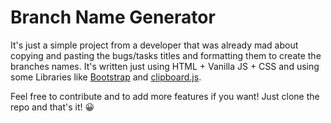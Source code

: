 # Branch Name Generator

It's just a simple project from a developer that was already mad about copying and pasting the bugs/tasks titles and formatting them to create the branches names. It's written just using HTML + Vanilla JS + CSS and using some Libraries like [Bootstrap](https://github.com/twbs/bootstrap) and [clipboard.js](https://github.com/zenorocha/clipboard.js/).

Feel free to contribute and to add more features if you want! Just clone the repo and that's it! 😀
